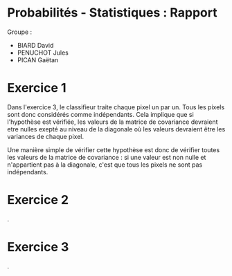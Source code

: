 # Probabilités - Statistiques : Rapport

Groupe :

- BIARD David
- PENUCHOT Jules
- PICAN Gaëtan

# Exercice 1

Dans l'exercice 3, le classifieur traite chaque pixel un par un. Tous les pixels sont donc considérés comme indépendants. Cela implique que si l'hypothèse est vérifiée, les valeurs de la matrice de covariance devraient etre nulles exepté au niveau de la diagonale où les valeurs devraient être les variances de chaque pixel.

Une manière simple de vérifier cette hypothèse est donc de vérifier toutes les valeurs de la matrice de covariance : si une valeur est non nulle et n'appartient pas à la diagonale, c'est que tous les pixels ne sont pas indépendants.



# Exercice 2

.

# Exercice 3

.
